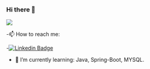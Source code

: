 ### Hi there 👋
<img src="https://github.githubassets.com/images/mona-whisper.gif">

-📫 How to reach me: 

-[![Linkedin Badge](https://img.shields.io/badge/-AngelaCaperuzzo-blue?style=flat-square&logo=LinkedIn&logoColor=white&link=https://www.linkedin.com/in/angela-caperuzzo-884b71207/)](https://www.linkedin.com/in/angela-caperuzzo-884b71207/)

- 🌱 I’m currently learning: Java, Spring-Boot, MYSQL.
<!--
**AngelaCaperuzzo/AngelaCaperuzzo** is a ✨ _special_ ✨ repository because its `README.md` (this file) appears on your GitHub profile.

Here are some ideas to get you started:

- 🔭 I’m currently working on ...
- 🌱 I’m currently learning ...
- 👯 I’m looking to collaborate on ...
- 🤔 I’m looking for help with ...
- 💬 Ask me about ...
- 📫 How to reach me: ...
- 😄 Pronouns: ...
- ⚡ Fun fact: ...
-->
